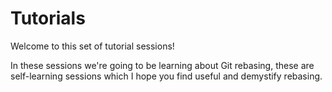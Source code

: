 # Tutorials
Welcome to this set of tutorial sessions! 

In these sessions we're going to be learning about Git rebasing, these are self-learning sessions which I hope you 
find useful and demystify rebasing.